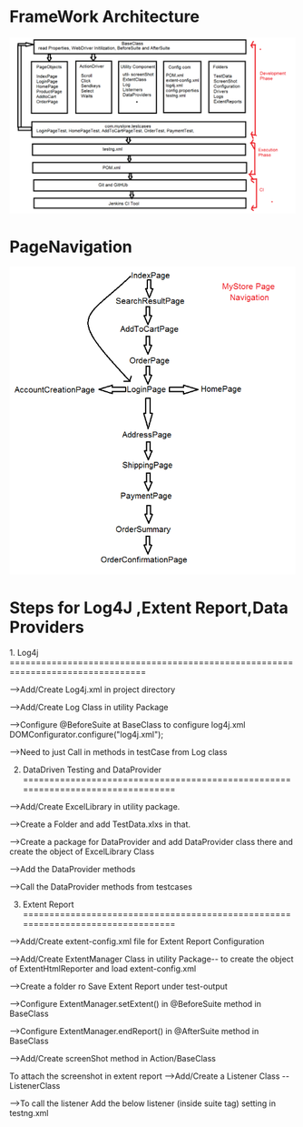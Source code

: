 
<h1 >FrameWork Architecture</h1>
<img src="https://github.com/ankitspee/MyStore_FrameWork/blob/main/Documentation/FrameworkArchitecture.png"/>
<h1 >PageNavigation</h1>
<img src="https://github.com/ankitspee/MyStore_FrameWork/blob/main/Documentation/PageNavigation.png"/>

<h1>Steps for Log4J ,Extent Report,Data Providers</h1>
1. Log4j
================================================================================

-->Add/Create Log4j.xml in project directory

-->Add/Create Log Class in utility Package

-->Configure @BeforeSuite at BaseClass to configure log4j.xml
DOMConfigurator.configure("log4j.xml");

-->Need to just Call in methods in testCase from Log class




2. DataDriven Testing and DataProvider
================================================================================

-->Add/Create ExcelLibrary in utility package.

-->Create a Folder and add TestData.xlxs in that.

-->Create a package for DataProvider and add DataProvider class there 
and create the object of ExcelLibrary Class

-->Add the DataProvider methods 

-->Call the DataProvider methods from testcases



3. Extent Report
================================================================================

-->Add/Create extent-config.xml file for Extent Report Configuration

-->Add/Create ExtentManager Class in utility Package-- to create the object 
of ExtentHtmlReporter and load extent-config.xml  

-->Create a folder ro Save Extent Report under test-output

-->Configure ExtentManager.setExtent() in @BeforeSuite method in BaseClass

-->Configure ExtentManager.endReport() in @AfterSuite method in BaseClass

-->Add/Create screenShot method in Action/BaseClass

To attach the screenshot in extent report
-->Add/Create a Listener Class -- ListenerClass

-->To call the listener Add the below listener (inside suite tag) 
setting in testng.xml

<listeners>
<listener class-name="com.Project.util.ListenerClass"></listener>
</listeners> 
